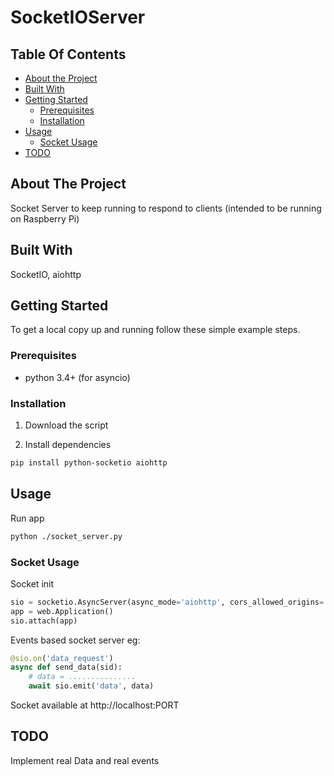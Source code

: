 # SocketIOServer

## Table Of Contents

- [About the Project](#about-the-project)
- [Built With](#built-with)
- [Getting Started](#getting-started)
  - [Prerequisites](#prerequisites)
  - [Installation](#installation)
- [Usage](#usage)
  - [Socket Usage](#socket-usage)
- [TODO](#todo)

## About The Project

Socket Server to keep running to respond to clients (intended to be running on Raspberry Pi)

## Built With

SocketIO, aiohttp

## Getting Started

To get a local copy up and running follow these simple example steps.

### Prerequisites

- python 3.4+ (for asyncio)

### Installation

1. Download the script

2. Install dependencies

```sh
pip install python-socketio aiohttp
```

## Usage

Run app

```sh
python ./socket_server.py
```

### Socket Usage

Socket init

```py
sio = socketio.AsyncServer(async_mode='aiohttp', cors_allowed_origins='*')
app = web.Application()
sio.attach(app)
```

Events based socket server eg:

```py
@sio.on('data_request')
async def send_data(sid):
    # data = ...............
    await sio.emit('data', data)
```

Socket available at http://localhost:PORT

## TODO

Implement real Data and real events
